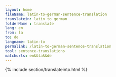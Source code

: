 ```yaml
---
layout: home
fileName: latin-to-german-sentence-translation
translatein: latin_to_german
folderName : translate
lang: en
from: la
to: de
langname: latin-to
permalink: /latin-to-german-sentence-translation
tool: sentence-translations
matchurls: en&&la&&de
---
```

{% include section/translateinto.html %}
